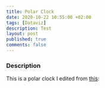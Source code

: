 ```yaml
---
title: Polar Clock
date: 2020-10-22 10:55:00 +02:00
tags: [Dataviz]
description: Test
layout: post
published: true
comments: false
---
```

<div class="chart"></div>
<!-- <p>Credit: <a href="https://observablehq.com/d/e590bef5c3cb1d06">Polar Clock by wrynearson</a></p> -->

<script type="module">
import {Runtime, Inspector} from "https://cdn.jsdelivr.net/npm/@observablehq/runtime@4/dist/runtime.js";
import define from "https://api.observablehq.com/d/e590bef5c3cb1d06.js?v=3";
(new Runtime).module(define, name => {
  if (name === "chart") return Inspector.into(".chart")();
});
</script>

### Description

This is a polar clock I edited from [this](https://observablehq.com/@mbostock/polar-clock):